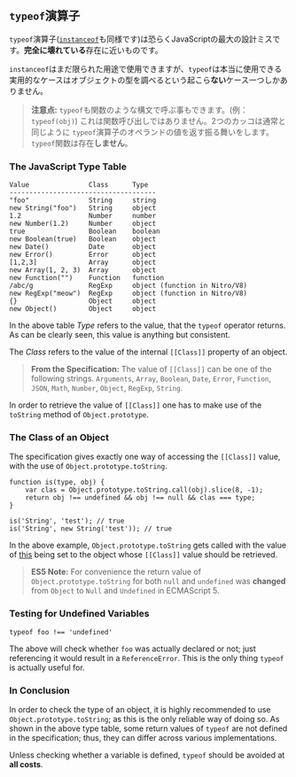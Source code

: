 ## `typeof`演算子

`typeof`演算子([`instanceof`](#types.instanceof)も同様です)は恐らくJavaScriptの最大の設計ミスです。**完全に壊れている**存在に近いものです。

`instanceof`はまだ限られた用途で使用できますが、`typeof`は本当に使用できる実用的なケースはオブジェクトの型を調べるという起こら**ない**ケース一つしかありません。

> **注意点:** `typeof`も関数のような構文で呼ぶ事もできます。(例：`typeof(obj)`)
> これは関数呼び出しではありません。2つのカッコは通常と同じように
> `typeof`演算子のオペランドの値を返す振る舞いをします。
> `typeof`関数は存在**しません**。

### The JavaScript Type Table

    Value               Class      Type
    -------------------------------------
    "foo"               String     string
    new String("foo")   String     object
    1.2                 Number     number
    new Number(1.2)     Number     object
    true                Boolean    boolean
    new Boolean(true)   Boolean    object
    new Date()          Date       object
    new Error()         Error      object
    [1,2,3]             Array      object
    new Array(1, 2, 3)  Array      object
    new Function("")    Function   function
    /abc/g              RegExp     object (function in Nitro/V8)
    new RegExp("meow")  RegExp     object (function in Nitro/V8)
    {}                  Object     object
    new Object()        Object     object

In the above table *Type* refers to the value, that the `typeof` operator returns.
As can be clearly seen, this value is anything but consistent.

The *Class* refers to the value of the internal `[[Class]]` property of an object.

> **From the Specification:** The value of `[[Class]]` can be one of the
> following strings. `Arguments`, `Array`, `Boolean`, `Date`, `Error`, 
> `Function`, `JSON`, `Math`, `Number`, `Object`, `RegExp`, `String`.

In order to retrieve the value of `[[Class]]` one has to make use of the
`toString` method of `Object.prototype`.

### The Class of an Object

The specification gives exactly one way of accessing the `[[Class]]` value,
with the use of `Object.prototype.toString`. 

    function is(type, obj) {
        var clas = Object.prototype.toString.call(obj).slice(8, -1);
        return obj !== undefined && obj !== null && clas === type;
    }
    
    is('String', 'test'); // true
    is('String', new String('test')); // true

In the above example, `Object.prototype.toString` gets called with the value of
[this](#function.this) being set to the object whose `[[Class]]` value should be 
retrieved.

> **ES5 Note:** For convenience the return value of `Object.prototype.toString` 
> for both `null` and `undefined` was **changed** from `Object` to `Null` and 
> `Undefined` in ECMAScript 5.

### Testing for Undefined Variables

    typeof foo !== 'undefined'

The above will check whether `foo` was actually declared or not; just 
referencing it would result in a `ReferenceError`. This is the only thing
`typeof` is actually useful for.

### In Conclusion

In order to check the type of an object, it is highly recommended to use 
`Object.prototype.toString`; as this is the only reliable way of doing so. 
As shown in the above type table, some return values of `typeof` are not defined 
in the specification; thus, they can differ across various implementations.

Unless checking whether a variable is defined, `typeof` should be avoided at
**all costs**.



